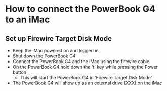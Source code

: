 # How to connect the PowerBook G4 to an iMac

## Set up Firewire Target Disk Mode
- Keep the iMac powered on and logged in
- Shut down the PowerBook G4
- Connect the PowerBook G4 and the iMac using the firewire cable
- On the PowerBook G4 hold down the 't' key while pressing the Power button
  - This will start the PowerBook G4 in 'Firewire Target Disk Mode'
- The PowerBook G4 will show up as an external drive (XXX) on the iMac
  
